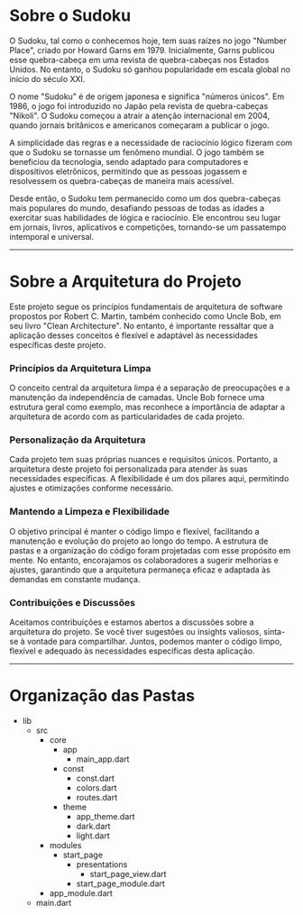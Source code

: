 # Sobre o Sudoku
O Sudoku, tal como o conhecemos hoje, tem suas raízes no jogo "Number Place", criado por Howard Garns em 1979. Inicialmente, Garns publicou esse quebra-cabeça em uma revista de quebra-cabeças nos Estados Unidos. No entanto, o Sudoku só ganhou popularidade em escala global no início do século XXI.

O nome "Sudoku" é de origem japonesa e significa "números únicos". Em 1986, o jogo foi introduzido no Japão pela revista de quebra-cabeças "Nikoli". O Sudoku começou a atrair a atenção internacional em 2004, quando jornais britânicos e americanos começaram a publicar o jogo.

A simplicidade das regras e a necessidade de raciocínio lógico fizeram com que o Sudoku se tornasse um fenômeno mundial. O jogo também se beneficiou da tecnologia, sendo adaptado para computadores e dispositivos eletrônicos, permitindo que as pessoas jogassem e resolvessem os quebra-cabeças de maneira mais acessível.

Desde então, o Sudoku tem permanecido como um dos quebra-cabeças mais populares do mundo, desafiando pessoas de todas as idades a exercitar suas habilidades de lógica e raciocínio. Ele encontrou seu lugar em jornais, livros, aplicativos e competições, tornando-se um passatempo intemporal e universal.

-----------------------------------------------------------------------------------------------------------------

# Sobre a Arquitetura do Projeto

Este projeto segue os princípios fundamentais de arquitetura de software propostos por Robert C. Martin, também conhecido como Uncle Bob, em seu livro "Clean Architecture". No entanto, é importante ressaltar que a aplicação desses conceitos é flexível e adaptável às necessidades específicas deste projeto.

### Princípios da Arquitetura Limpa


O conceito central da arquitetura limpa é a separação de preocupações e a manutenção da independência de camadas. Uncle Bob fornece uma estrutura geral como exemplo, mas reconhece a importância de adaptar a arquitetura de acordo com as particularidades de cada projeto.

### Personalização da Arquitetura

Cada projeto tem suas próprias nuances e requisitos únicos. Portanto, a arquitetura deste projeto foi personalizada para atender às suas necessidades específicas. A flexibilidade é um dos pilares aqui, permitindo ajustes e otimizações conforme necessário.

### Mantendo a Limpeza e Flexibilidade

O objetivo principal é manter o código limpo e flexível, facilitando a manutenção e evolução do projeto ao longo do tempo. A estrutura de pastas e a organização do código foram projetadas com esse propósito em mente. No entanto, encorajamos os colaboradores a sugerir melhorias e ajustes, garantindo que a arquitetura permaneça eficaz e adaptada às demandas em constante mudança.

### Contribuições e Discussões

Aceitamos contribuições e estamos abertos a discussões sobre a arquitetura do projeto. Se você tiver sugestões ou insights valiosos, sinta-se à vontade para compartilhar. Juntos, podemos manter o código limpo, flexível e adequado às necessidades específicas desta aplicação.

-----------------------------------------------------------------------------------------------------------------

# Organização das Pastas

- lib
    - src
        - core
            - app
                - main_app.dart
            - const
                - const.dart
                - colors.dart
                - routes.dart
            - theme
                - app_theme.dart
                - dark.dart
                - light.dart
        - modules
            - start_page
                - presentations
                    - start_page_view.dart
                - start_page_module.dart
        - app_module.dart
    - main.dart